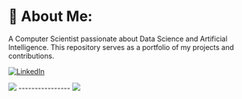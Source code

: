 # 💫 About Me:
A Computer Scientist passionate about Data Science and Artificial Intelligence. This repository serves as a portfolio of my projects and contributions.<br>

[![LinkedIn](https://img.shields.io/badge/LinkedIn-%230077B5.svg?logo=linkedin&logoColor=white)](https://linkedin.com/in/amirkiarafiei) 

![](https://github-readme-stats.vercel.app/api/top-langs/?username=Amirkia1998&theme=monokai&hide_border=false&include_all_commits=false&count_private=false&layout=compact) ---------------- ![](https://quotes-github-readme.vercel.app/api?type=vertical&theme=monokai)

